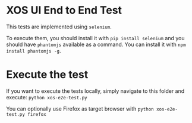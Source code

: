 # XOS UI End to End Test

This tests are implemented using `selenium`.

To execute them, you should install it with `pip install selenium` and you should have `phantomjs` available as a command. You can install it with `npm install phantomjs -g`.

# Execute the test
If you want to execute the tests locally, simply navigate to this folder and execute: `python xos-e2e-test.py`

You can optionally use Firefox as target browser with `python xos-e2e-test.py firefox`